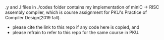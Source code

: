 .y and .l files in ./codes folder contains my implementation of miniC -> RISC assembly compiler, which is course assignment for PKU's Practice of Compiler Design(2019 fall).
- please cite the link to this repo if any code here is copied, and
- please refrain to refer to this repo for the same course in PKU.
